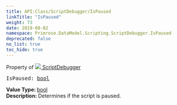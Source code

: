 ```yaml
---
title: API:Class/ScriptDebugger/IsPaused
linkTitle: "IsPaused"
weight: 73
date: 2019-08-02
namespace: Primrose.DataModel.Scripting.ScriptDebugger.IsPaused
deprecated: false
no_list: true
toc_hide: true
---
```

Property of <a href="/docs/api-reference/Class/ScriptDebugger"><img src="/icons/silk/script_module.png"/>&nbsp;ScriptDebugger</a>
<pre class="method-declaration">
IsPaused: <a class="type" href="/docs/api-reference/System/Primitives#boolean">bool</a></pre>
<b>Value Type: </b>
<a class="type" href="/docs/api-reference/System/Primitives#boolean">bool</a>
<br/>
<b>Description: </b>
Determines if the script is paused.


